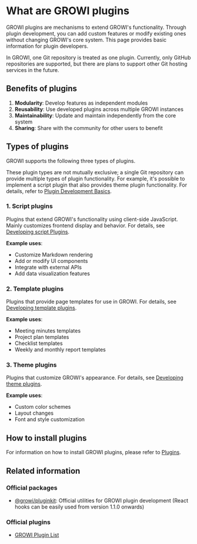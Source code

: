 # What are GROWI plugins

GROWI plugins are mechanisms to extend GROWI's functionality. Through plugin development, you can add custom features or modify existing ones without changing GROWI's core system. This page provides basic information for plugin developers.

In GROWI, one Git repository is treated as one plugin. Currently, only GitHub repositories are supported, but there are plans to support other Git hosting services in the future.

## Benefits of plugins

1. **Modularity**: Develop features as independent modules
2. **Reusability**: Use developed plugins across multiple GROWI instances
3. **Maintainability**: Update and maintain independently from the core system
4. **Sharing**: Share with the community for other users to benefit

## Types of plugins

GROWI supports the following three types of plugins.

These plugin types are not mutually exclusive; a single Git repository can provide multiple types of plugin functionality. For example, it's possible to implement a script plugin that also provides theme plugin functionality. For details, refer to [Plugin Development Basics](/en/dev/plugin/development.html).

### 1. Script plugins

Plugins that extend GROWI's functionality using client-side JavaScript. Mainly customizes frontend display and behavior. For details, see [Developing script Plugins](/en/dev/plugin/script.html).

**Example uses**:

- Customize Markdown rendering
- Add or modify UI components
- Integrate with external APIs
- Add data visualization features

### 2. Template plugins

Plugins that provide page templates for use in GROWI. For details, see [Developing template plugins](/en/dev/plugin/template.html).

**Example uses**:

- Meeting minutes templates
- Project plan templates
- Checklist templates
- Weekly and monthly report templates

### 3. Theme plugins

Plugins that customize GROWI's appearance. For details, see [Developing theme plugins](/en/dev/plugin/theme.html).

**Example uses**:

- Custom color schemes
- Layout changes
- Font and style customization

## How to install plugins

For information on how to install GROWI plugins, please refer to [Plugins](/en/admin-guide/management-cookbook/plugins.html).

## Related information

### Official packages

- [@growi/pluginkit](https://github.com/growilabs/growi/tree/master/packages/pluginkit): Official utilities for GROWI plugin development (React hooks can be easily used from version 1.1.0 onwards)

### Official plugins

- [GROWI Plugin List](https://growi.org/plugins)
